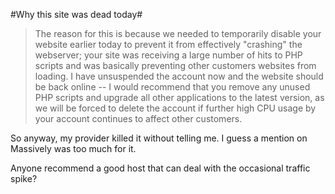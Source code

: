 #Why this site was dead today#


> The reason for this is because we needed to temporarily disable your website earlier today to prevent it from effectively "crashing" the webserver; your site was receiving a large number of hits to PHP scripts and was basically preventing other customers websites from loading. I have unsuspended the account now and the website should be back online -- I would recommend that you remove any unused PHP scripts and upgrade all other applications to the latest version, as we will be forced to delete the account if further high CPU usage by your account continues to affect other customers.




So anyway, my provider killed it without telling me. I guess a mention on Massively was too much for it.

Anyone recommend a good host that can deal with the occasional traffic spike?

